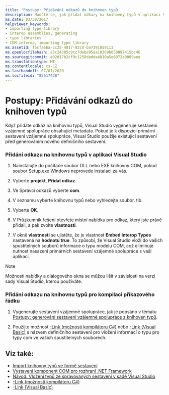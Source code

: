 ```yaml
---
title: 'Postupy: Přidávání odkazů do knihoven typů'
description: Naučte se, jak přidat odkazy na knihovny typů v aplikaci Visual Studio nebo pro kompilaci příkazového řádku.
ms.date: 03/30/2017
helpviewer_keywords:
- importing type library
- interop assemblies, generating
- type libraries
- COM interop, importing type library
ms.assetid: f5cfa6ba-cc25-4017-82cd-ba7391859113
ms.openlocfilehash: a3c24385c9cc7debe95aa10369b050897415bc46
ms.sourcegitcommit: e02d17b2cf9c1258dadda4810a5e6072a0089aee
ms.translationtype: MT
ms.contentlocale: cs-CZ
ms.lasthandoff: 07/01/2020
ms.locfileid: "85617428"
---
```

# <a name="how-to-add-references-to-type-libraries"></a>Postupy: Přidávání odkazů do knihoven typů
Když přidáte odkaz na knihovnu typů, Visual Studio vygeneruje sestavení vzájemné spolupráce obsahující metadata. Pokud je k dispozici primární sestavení vzájemné spolupráce, Visual Studio použije existující sestavení před generováním nového definičního sestavení.  
  
### <a name="to-add-a-reference-to-a-type-library-in-visual-studio"></a>Přidání odkazu na knihovnu typů v aplikaci Visual Studio  
  
1. Nainstalujte do počítače soubor DLL nebo EXE knihovny COM, pokud soubor Setup.exe Windows neprovede instalaci za vás.  
  
2. Vyberte **projekt**, **Přidat odkaz**.  
  
3. Ve Správci odkazů vyberte **com**.  
  
4. V seznamu vyberte knihovnu typů nebo vyhledejte soubor. tlb.  
  
5. Vyberte **OK**.  
  
6. V Průzkumník řešení otevřete místní nabídku pro odkaz, který jste právě přidali, a pak zvolte **vlastnosti**.  
  
7. V okně **vlastnosti** se ujistěte, že je vlastnost **Embed Interop Types** nastavená na **hodnotu true**. To způsobí, že Visual Studio vloží do vašich spustitelných souborů informace o typu modelu COM, což eliminuje nutnost nasazení primárních sestavení vzájemné spolupráce s vaší aplikací.  
  
> [!NOTE]
> Možnosti nabídky a dialogového okna se můžou lišit v závislosti na verzi sady Visual Studio, kterou používáte.  
  
### <a name="to-add-a-reference-to-a-type-library-for-command-line-compilation"></a>Přidání odkazu na knihovnu typů pro kompilaci příkazového řádku  
  
1. Vygenerujte sestavení vzájemné spolupráce, jak je popsáno v tématu [Postupy: generování sestavení vzájemné spolupráce z knihoven typů](how-to-generate-interop-assemblies-from-type-libraries.md).  
  
2. Použijte možnost [-Link (možnosti kompilátoru C#)](../../csharp/language-reference/compiler-options/link-compiler-option.md) nebo [-Link (Visual Basic)](../../visual-basic/reference/command-line-compiler/link.md) s názvem definičního sestavení pro vložení informací o typu pro typy com ve vašich spustitelných souborech.  
  
## <a name="see-also"></a>Viz také:

- [Import knihovny typů ve formě sestavení](importing-a-type-library-as-an-assembly.md)
- [Vystavení komponent COM pro rozhraní .NET Framework](exposing-com-components.md)
- [Návod: Vložení typů ze spravovaných sestavení v sadě Visual Studio](../../standard/assembly/embed-types-visual-studio.md)
- [-Link (možnosti kompilátoru C#)](../../csharp/language-reference/compiler-options/link-compiler-option.md)
- [-Link (Visual Basic)](../../visual-basic/reference/command-line-compiler/link.md)
